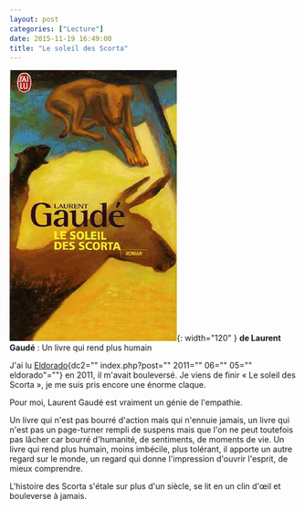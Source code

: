 ```yaml
---
layout: post
categories: ["Lecture"]
date: 2015-11-19 16:49:00
title: "Le soleil des Scorta"
---
```


![couverture](/assets/images/couv_lecture/soleil_scorta.webp){: width="120" } **de Laurent Gaudé** : Un livre
qui rend plus humain

J'ai lu [Eldorado](){dc2="" index.php?post="" 2011="" 06="" 05=""
eldorado"=""} en 2011, il m'avait bouleversé. Je viens de finir « Le
soleil des Scorta », je me suis pris encore une énorme claque.

Pour moi, Laurent Gaudé est vraiment un génie de l'empathie.

Un livre qui n'est pas bourré d'action mais qui n'ennuie jamais, un
livre qui n'est pas un page-turner rempli de suspens mais que l'on ne
peut toutefois pas lâcher car bourré d'humanité, de sentiments, de
moments de vie. Un livre qui rend plus humain, moins imbécile, plus
tolérant, il apporte un autre regard sur le monde, un regard qui donne
l'impression d'ouvrir l'esprit, de mieux comprendre.

L'histoire des Scorta s'étale sur plus d'un siècle, se lit en un clin
d'œil et bouleverse à jamais.


